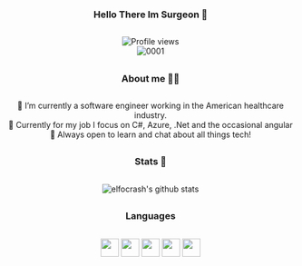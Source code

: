 <div align="center">

### Hello There Im Surgeon 👋
##
![Profile views](https://komarev.com/ghpvc/?username=MichaelSurgeon&style=for-the-badge&color=blue)
<br>
![0001](https://media1.tenor.com/m/dWGCpWhgMEEAAAAC/9z-9zteam.gif)
##

### About me 🧑‍🦰
##
  🌱 I’m currently a software engineer working in the American healthcare industry.
  <br>
  🚀 Currently for my job I focus on C#, Azure, .Net and the occasional angular 
  <br>
  💬 Always open to learn and chat about all things tech! 
  
##

### Stats 🎯
##
![elfocrash's github stats](https://github-readme-stats.vercel.app/api?username=MichaelSurgeon&show_icons=true&theme=dracula)
##
### Languages 
##
<img width='32px' src='https://raw.githubusercontent.com/rahulbanerjee26/githubProfileReadmeGenerator/51f83dfc2091cdec25b7b33bd2d3da0996ec3efd/icons/csharp.svg'>
<img width='32px' src='https://raw.githubusercontent.com/rahulbanerjee26/githubProfileReadmeGenerator/51f83dfc2091cdec25b7b33bd2d3da0996ec3efd/icons/css.svg'>  
<img width='32px' src='https://raw.githubusercontent.com/rahulbanerjee26/githubProfileReadmeGenerator/51f83dfc2091cdec25b7b33bd2d3da0996ec3efd/icons/html.svg'> 
<img width='32px' src='https://raw.githubusercontent.com/rahulbanerjee26/githubProfileReadmeGenerator/51f83dfc2091cdec25b7b33bd2d3da0996ec3efd/icons/javascript.svg'> 
<img width='32px' src='https://raw.githubusercontent.com/rahulbanerjee26/githubProfileReadmeGenerator/51f83dfc2091cdec25b7b33bd2d3da0996ec3efd/icons/mysql.svg'> 
 
</div>
